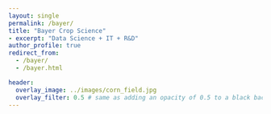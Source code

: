 ```yaml
---
layout: single
permalink: /bayer/
title: "Bayer Crop Science"
- excerpt: "Data Science + IT + R&D"
author_profile: true
redirect_from:
  - /bayer/
  - /bayer.html

header:
  overlay_image: ../images/corn_field.jpg
  overlay_filter: 0.5 # same as adding an opacity of 0.5 to a black background
---
```

